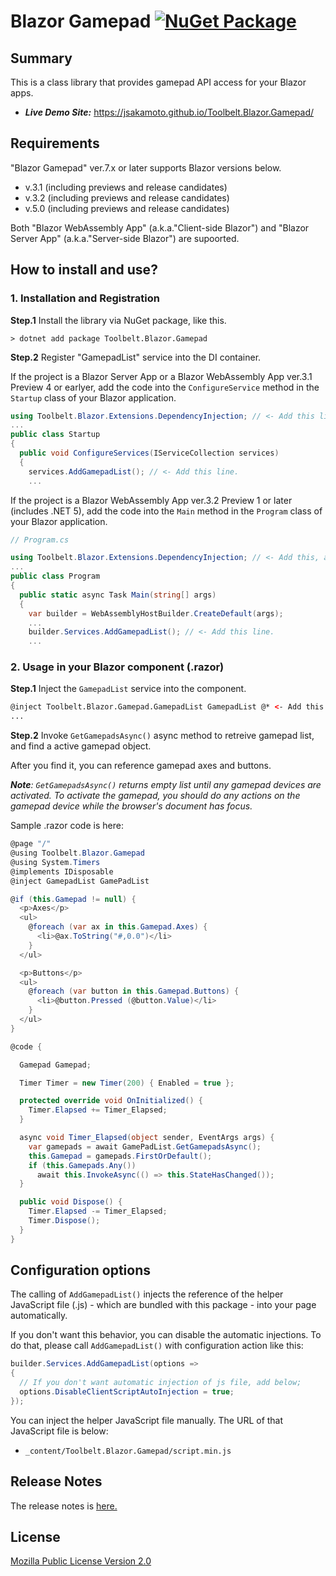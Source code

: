# Blazor Gamepad [![NuGet Package](https://img.shields.io/nuget/v/Toolbelt.Blazor.Gamepad.svg)](https://www.nuget.org/packages/Toolbelt.Blazor.Gamepad/)

## Summary

This is a class library that provides gamepad API access for your Blazor apps.

- _**Live Demo Site:**_ https://jsakamoto.github.io/Toolbelt.Blazor.Gamepad/

## Requirements

"Blazor Gamepad" ver.7.x or later supports Blazor versions below.

- v.3.1 (including previews and release candidates)
- v.3.2 (including previews and release candidates)
- v.5.0 (including previews and release candidates)

Both "Blazor WebAssembly App" (a.k.a."Client-side Blazor") and "Blazor Server App" (a.k.a."Server-side Blazor") are supoorted.

## How to install and use?

### 1. Installation and Registration

**Step.1** Install the library via NuGet package, like this.

```shell
> dotnet add package Toolbelt.Blazor.Gamepad
```

**Step.2** Register "GamepadList" service into the DI container.

If the project is a Blazor Server App or a Blazor WebAssembly App ver.3.1 Preview 4 or earlyer, add the code into the `ConfigureService` method in the `Startup` class of your Blazor application.

```csharp
using Toolbelt.Blazor.Extensions.DependencyInjection; // <- Add this line, and...
...
public class Startup
{
  public void ConfigureServices(IServiceCollection services)
  {
    services.AddGamepadList(); // <- Add this line.
    ...
```

If the project is a Blazor WebAssembly App ver.3.2 Preview 1 or later (includes .NET 5), add the code into the `Main` method in the `Program` class of your Blazor application.

```csharp
// Program.cs

using Toolbelt.Blazor.Extensions.DependencyInjection; // <- Add this, and...
...
public class Program
{
  public static async Task Main(string[] args)
  {
    var builder = WebAssemblyHostBuilder.CreateDefault(args);
    ...
    builder.Services.AddGamepadList(); // <- Add this line.
    ...
```

### 2. Usage in your Blazor component (.razor)

**Step.1** Inject the `GamepadList` service into the component.

```html
@inject Toolbelt.Blazor.Gamepad.GamepadList GamepadList @* <- Add this. *@
...
```

**Step.2** Invoke `GetGamepadsAsync()` async method to retreive gamepad list, and find a active gamepad object.

After you find it, you can reference gamepad axes and buttons.

_**Note**:_ _`GetGamepadsAsync()` returns empty list until any gamepad devices are activated. To activate the gamepad, you should do any actions on the gamepad device while the browser's document has focus._

Sample .razor code is here:

```csharp
@page "/"
@using Toolbelt.Blazor.Gamepad
@using System.Timers
@implements IDisposable
@inject GamepadList GamePadList

@if (this.Gamepad != null) {
  <p>Axes</p>
  <ul>
    @foreach (var ax in this.Gamepad.Axes) {
      <li>@ax.ToString("#,0.0")</li>
    }
  </ul>

  <p>Buttons</p>
  <ul>
    @foreach (var button in this.Gamepad.Buttons) {
      <li>@button.Pressed (@button.Value)</li>
    }
  </ul>
}

@code {

  Gamepad Gamepad;

  Timer Timer = new Timer(200) { Enabled = true };

  protected override void OnInitialized() {
    Timer.Elapsed += Timer_Elapsed;
  }

  async void Timer_Elapsed(object sender, EventArgs args) {
    var gamepads = await GamePadList.GetGamepadsAsync();
    this.Gamepad = gamepads.FirstOrDefault();
    if (this.Gamepads.Any()) 
      await this.InvokeAsync(() => this.StateHasChanged());
  }

  public void Dispose() {
    Timer.Elapsed -= Timer_Elapsed;
    Timer.Dispose();
  }
}
```

## Configuration options

The calling of `AddGamepadList()` injects the reference of the helper JavaScript file (.js) - which are bundled with this package - into your page automatically.

If you don't want this behavior, you can disable the automatic injections. 
To do that, please call `AddGamepadList()` with configuration action like this:

```csharp
builder.Services.AddGamepadList(options =>
{
  // If you don't want automatic injection of js file, add below;
  options.DisableClientScriptAutoInjection = true;
});
```

You can inject the helper JavaScript file manually. The URL of that JavaScript file is below:

- `_content/Toolbelt.Blazor.Gamepad/script.min.js`

## Release Notes

The release notes is [here.](https://github.com/jsakamoto/Toolbelt.Blazor.Gamepad/blob/master/RELEASE-NOTES.txt)

## License

[Mozilla Public License Version 2.0](https://github.com/jsakamoto/Toolbelt.Blazor.Gamepad/blob/master/LICENSE)